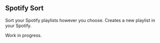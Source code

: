 ## Spotify Sort

Sort your Spotify playlists however you choose. Creates a new playlist in your Spotify.

Work in progress.